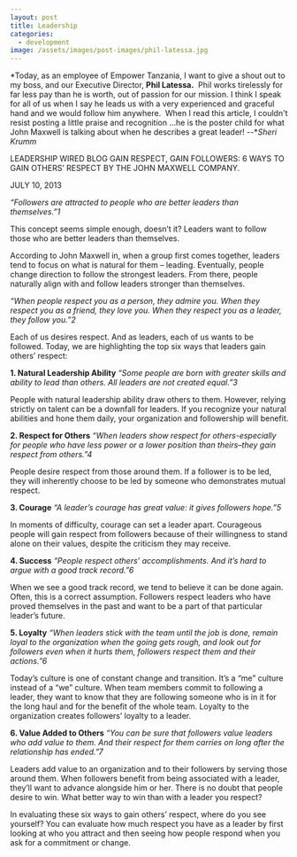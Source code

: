 ```yaml
---
layout: post
title: Leadership
categories:
  - development
image: /assets/images/post-images/phil-latessa.jpg
---
```


*Today, as an employee of Empower Tanzania, I want to give a shout out to my boss, and our Executive Director, **Phil Latessa.** &nbsp;Phil works tirelessly for far less pay than he is worth, out of passion for our mission. I think I speak for all of us when I say he leads us with a very experienced and graceful hand and we would follow him anywhere. &nbsp;When I read this article, I couldn't resist posting a little praise and recognition …he is the poster child for what John Maxwell is talking about when he describes a great leader! --**Sheri Krumm*

LEADERSHIP WIRED BLOG GAIN RESPECT, GAIN FOLLOWERS: 6 WAYS TO GAIN OTHERS’ RESPECT BY THE JOHN MAXWELL COMPANY.

JULY 10, 2013

*“Followers are attracted to people who are better leaders than themselves.”1*

This concept seems simple enough, doesn’t it? Leaders want to follow those who are better leaders than themselves.

According to John Maxwell in, when a group first comes together, leaders tend to focus on what is natural for them – leading. Eventually, people change direction to follow the strongest leaders. From there, people naturally align with and follow leaders stronger than themselves.

*“When people respect you as a person, they admire you. When they respect you as a friend, they love you. When they respect you as a leader, they follow you.”2*

Each of us desires respect. And as leaders, each of us wants to be followed. Today, we are highlighting the top six ways that leaders gain others’ respect:

**1. Natural Leadership Ability** *“Some people are born with greater skills and ability to lead than others. All leaders are not created equal.”3*

People with natural leadership ability draw others to them. However, relying strictly on talent can be a downfall for leaders. If you recognize your natural abilities and hone them daily, your organization and followership will benefit.

**2. Respect for Others** *“When leaders show respect for others-especially for people who have less power or a lower position than theirs–they gain respect from others.”4*

People desire respect from those around them. If a follower is to be led, they will inherently choose to be led by someone who demonstrates mutual respect.

**3. Courage** *“A leader’s courage has great value: it gives followers hope.”5*

In moments of difficulty, courage can set a leader apart. Courageous people will gain respect from followers because of their willingness to stand alone on their values, despite the criticism they may receive.

**4. Success** *“People respect others’ accomplishments. And it’s hard to argue with a good track record.”6*

When we see a good track record, we tend to believe it can be done again. Often, this is a correct assumption. Followers respect leaders who have proved themselves in the past and want to be a part of that particular leader’s future.

**5. Loyalty** *“When leaders stick with the team until the job is done, remain loyal to the organization when the going gets rough, and look out for followers even when it hurts them, followers respect them and their actions.”6*

Today’s culture is one of constant change and transition. It’s a “me” culture instead of a “we” culture. When team members commit to following a leader, they want to know that they are following someone who is in it for the long haul and for the benefit of the whole team. Loyalty to the organization creates followers’ loyalty to a leader.

**6. Value Added to Others** *“You can be sure that followers value leaders who add value to them. And their respect for them carries on long after the relationship has ended.”7*

Leaders add value to an organization and to their followers by serving those around them. When followers benefit from being associated with a leader, they’ll want to advance alongside him or her. There is no doubt that people desire to win. What better way to win than with a leader you respect?

In evaluating these six ways to gain others’ respect, where do you see yourself? You can evaluate how much respect you have as a leader by first looking at who you attract and then seeing how people respond when you ask for a commitment or change.